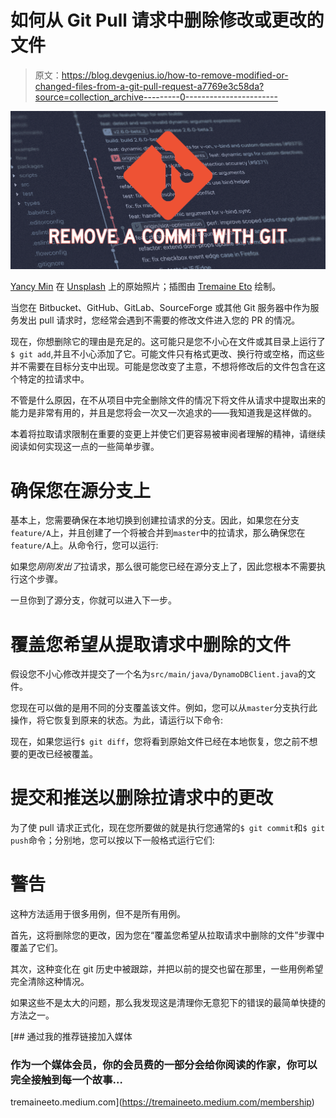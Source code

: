# 如何从 Git Pull 请求中删除修改或更改的文件

> 原文：<https://blog.devgenius.io/how-to-remove-modified-or-changed-files-from-a-git-pull-request-a7769e3c58da?source=collection_archive---------0----------------------->

![](img/964f4027bd967a43c896c51ef625b186.png)

[Yancy Min](https://unsplash.com/@yancymin) 在 [Unsplash](https://unsplash.com/photos/842ofHC6MaI) 上的原始照片；插图由 [Tremaine Eto](https://tremaineeto.com) 绘制。

当您在 Bitbucket、GitHub、GitLab、SourceForge 或其他 Git 服务器中作为服务发出 pull 请求时，您经常会遇到不需要的修改文件进入您的 PR 的情况。

现在，你想删除它的理由是充足的。这可能只是您不小心在文件或其目录上运行了`$ git add`,并且不小心添加了它。可能文件只有格式更改、换行符或空格，而这些并不需要在目标分支中出现。可能是您改变了主意，不想将修改后的文件包含在这个特定的拉请求中。

不管是什么原因，在不从项目中完全删除文件的情况下将文件从请求中提取出来的能力是非常有用的，并且是您将会一次又一次追求的——我知道我是这样做的。

本着将拉取请求限制在重要的变更上并使它们更容易被审阅者理解的精神，请继续阅读如何实现这一点的一些简单步骤。

# 确保您在源分支上

基本上，您需要确保在本地切换到创建拉请求的分支。因此，如果您在分支`feature/A`上，并且创建了一个将被合并到`master`中的拉请求，那么确保您在`feature/A`上。从命令行，您可以运行:

如果您*刚刚发出了*拉请求，那么很可能您已经在源分支上了，因此您根本不需要执行这个步骤。

一旦你到了源分支，你就可以进入下一步。

# 覆盖您希望从提取请求中删除的文件

假设您不小心修改并提交了一个名为`src/main/java/DynamoDBClient.java`的文件。

您现在可以做的是用不同的分支覆盖该文件。例如，您可以从`master`分支执行此操作，将它恢复到原来的状态。为此，请运行以下命令:

现在，如果您运行`$ git diff`，您将看到原始文件已经在本地恢复，您之前不想要的更改已经被覆盖。

# 提交和推送以删除拉请求中的更改

为了使 pull 请求正式化，现在您所要做的就是执行您通常的`$ git commit`和`$ git push`命令；分别地，您可以按以下一般格式运行它们:

# 警告

这种方法适用于很多用例，但不是所有用例。

首先，这将删除您的更改，因为您在“覆盖您希望从拉取请求中删除的文件”步骤中覆盖了它们。

其次，这种变化在 git 历史中被跟踪，并把以前的提交也留在那里，一些用例希望完全清除这种情况。

如果这些不是太大的问题，那么我发现这是清理你无意犯下的错误的最简单快捷的方法之一。

[](https://tremaineeto.medium.com/membership) [## 通过我的推荐链接加入媒体

### 作为一个媒体会员，你的会员费的一部分会给你阅读的作家，你可以完全接触到每一个故事…

tremaineeto.medium.com](https://tremaineeto.medium.com/membership)